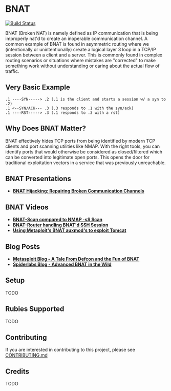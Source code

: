 # BNAT

[![Build Status](https://secure.travis-ci.org/claudijd/bnat.png)](http://travis-ci.org/claudijd/bnat)

BNAT (Broken NAT) is namely defined as IP communication that is being improperly nat'd to create an inoperable communication channel. A common example of BNAT is found in asymmetric routing where we (intentionally or unintentionally) create a logical layer 3 loop in a TCP/IP session between a client and a server. This is commonly found in complex routing scenarios or situations where mistakes are "corrected" to make something work without understanding or caring about the actual flow of traffic.

## Very Basic Example

```
.1 ----SYN-----> .2 (.1 is the client and starts a session w/ a syn to .2)
.1 <--SYN/ACK--- .3 (.3 responds to .1 with the syn/ack)
.1 ----RST-----> .3 (.1 responds to .3 with a rst)
```

## Why Does BNAT Matter?

BNAT effectively hides TCP ports from being identified by modern TCP clients and port scanning utilities like NMAP. With the right tools, you can identify ports that would otherwise be considered as closed/filtered which can be converted into legitimate open ports. This opens the door for traditional exploitation vectors in a service that was previously unreachable.

## BNAT Presentations

- [**BNAT Hijacking: Repairing Broken Communication Channels**](https://speakerdeck.com/claudijd/bnat-hijacking-repairing-broken-communication-channels)

## BNAT Videos

- [**BNAT-Scan compared to NMAP -sS Scan**](http://www.youtube.com/watch?v=8Um1cJswCeM)
- [**BNAT-Router handling BNAT'd SSH Session**](http://www.youtube.com/watch?v=C8zv10VHyUg)
- [**Using Metaploit's BNAT auxmod's to exploit Tomcat**](http://www.youtube.com/watch?v=FS_cg1PVhkI)

## Blog Posts

- [**Metasploit Blog - A Tale From Defcon and the Fun of BNAT**](https://community.rapid7.com/community/metasploit/blog/2011/08/26/a-tale-from-defcon-and-the-fun-of-bnat)
- [**Spiderlabs Blog - Advanced BNAT in the Wild**](http://blog.spiderlabs.com/2011/09/advanced-bnat-broken-network-address-translation-in-the-wild.html)

## Setup

TODO

## Rubies Supported

TODO

## Contributing

If you are interested in contributing to this project, please see [CONTRIBUTING.md](https://github.com/claudijd/bnat/blob/master/CONTRIBUTING.md)

## Credits

TODO
